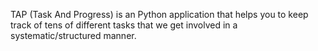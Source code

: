 TAP (Task And Progress) is an Python application that helps you to keep track of tens of different tasks that we get involved in a systematic/structured manner.
